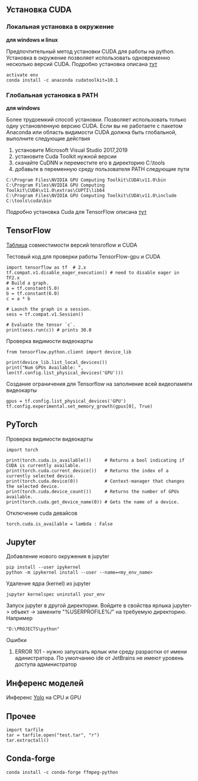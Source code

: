 Установка CUDA
--------------

### Локальная установка в окружение
**для windows и linux**

Предпочтительный метод установки CUDA для работы на python. Установка  в окружение
позволяет использовать одновременно несколько версий CUDA. Подробно установка описана [тут](https://towardsdatascience.com/setting-up-tensorflow-gpu-with-cuda-and-anaconda-onwindows-2ee9c39b5c44)

~~~
activate env
conda install -c anaconda cudatoolkit=10.1
~~~

### Глобальная установка в PATH
**для windows**

Более трудоемкий способ установки. Позволяет использовать только одну 
установленную версию CUDA.
Если вы не работаете с пакетом Anaconda или область видимости CUDA должна 
быть глобальной, выполните следующие действия
1) установите Microsoft Visual Studio 2017,2019
2) установите Cuda Toolkit нужной версии
3) скачайте CuDNN и переместите его в директорию C:\tools
4) добавьте в переменную среду пользователя PATH следующие пути

~~~
C:\Program Files\NVIDIA GPU Computing Toolkit\CUDA\v11.0\bin
C:\Program Files\NVIDIA GPU Computing Toolkit\CUDA\v11.0\extras\CUPTI\lib64
C:\Program Files\NVIDIA GPU Computing Toolkit\CUDA\v11.0\include
C:\tools\cuda\bin
~~~

Подробно установка Cuda для TensorFlow
описана [тут](https://www.tensorflow.org/install/gpu?hl=ur)

## TensorFlow

[Таблица](https://www.tensorflow.org/install/source#gpu) совместимости версий tensroflow 
и CUDA

Тестовый код для проверки работы TensorFlow-gpu и CUDA
~~~
import tensorflow as tf  # 2.x
tf.compat.v1.disable_eager_execution() # need to disable eager in TF2.x
# Build a graph.
a = tf.constant(5.0)
b = tf.constant(6.0)
c = a * b

# Launch the graph in a session.
sess = tf.compat.v1.Session()

# Evaluate the tensor `c`.
print(sess.run(c)) # prints 30.0
~~~

Проверка видимости видеокарты
~~~
from tensorflow.python.client import device_lib

print(device_lib.list_local_devices())
print("Num GPUs Available: ", len(tf.config.list_physical_devices('GPU')))
~~~

Создание ограничения для Tensorflow на заполнение всей видеопамяти видеокарты
~~~
gpus = tf.config.list_physical_devices('GPU')
tf.config.experimental.set_memory_growth(gpus[0], True)
~~~

## PyTorch

Проверка видимости видеокарты
~~~
import torch

print(torch.cuda.is_available())     # Returns a bool indicating if CUDA is currently available.
print(torch.cuda.current_device())   # Returns the index of a currently selected device.
print(torch.cuda.device(0))          # Context-manager that changes the selected device.
print(torch.cuda.device_count())     # Returns the number of GPUs available.
print(torch.cuda.get_device_name(0)) # Gets the name of a device.
~~~
Отключение cuda девайсов
~~~
torch.cuda.is_available = lambda : False
~~~

## Jupyter

Добавление нового окружения в jupyter
~~~
pip install --user ipykernel
python -m ipykernel install --user --name=<my_env_name>
~~~

Удаление ядра (kernel) из jupyter
~~~
jupyter kernelspec uninstall your_env
~~~

Запуск jupyter в другой директории. Войдите в свойства ярлыка jupyter-> объект -> замените "%USERPROFILE%/" на требуемую директорию. Например
~~~
"D:\PROJECTS\python"
~~~

Ошибки

1) ERROR 101 - нужно запускать ярлык или среду разраотки от имени адинистратора. По умолчанию ide от JetBrains не имеют
уровень доступа администратор

## Инференс моделей

Инференс [Yolo](https://github.com/ArmageddonReloadedDK/video_stream) на CPU и GPU

## Прочее

~~~
import tarfile
tar = tarfile.open("test.tar", "r")
tar.extractall()
~~~

## Conda-forge

~~~
conda install -c conda-forge ffmpeg-python
~~~
